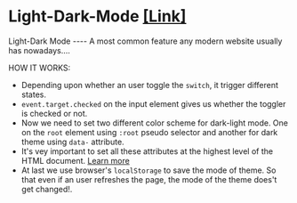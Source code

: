 # Light-Dark-Mode  [[Link]](https://prasenjitlightdarkmode.netlify.app/)
Light-Dark Mode ---- A most common feature any modern website usually has nowadays....

HOW IT WORKS:
 * Depending upon whether an user toggle the `switch`, it trigger different states.
 * `event.target.checked` on the input element gives us whether the toggler is checked or not.
 * Now we need to set two different color scheme for dark-light mode. One on the `root` element using `:root`
   pseudo selector and another for dark theme using `data-` attribute.
 * It's vey important to set all these attributes at the highest level of the HTML document. [Learn more](https://developer.mozilla.org/en-US/docs/Web/API/Document/documentElement)
 * At last we use browser's `localStorage` to save the mode of theme. So that even if an user refreshes the
   page, the mode of the theme does't get changed!.
